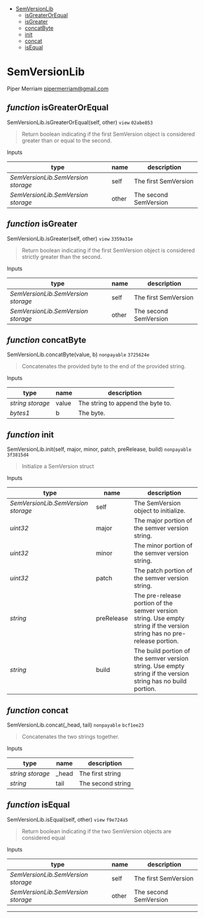 * [SemVersionLib](#semversionlib)
  * [isGreaterOrEqual](#function-isgreaterorequal)
  * [isGreater](#function-isgreater)
  * [concatByte](#function-concatbyte)
  * [init](#function-init)
  * [concat](#function-concat)
  * [isEqual](#function-isequal)

# SemVersionLib

Piper Merriam <pipermerriam@gmail.com>

## *function* isGreaterOrEqual

SemVersionLib.isGreaterOrEqual(self, other) `view` `02abe853`

> Return boolean indicating if the first SemVersion object is considered greater than or equal to the second.

Inputs

| **type** | **name** | **description** |
|-|-|-|
| *SemVersionLib.SemVersion storage* | self | The first SemVersion |
| *SemVersionLib.SemVersion storage* | other | The second SemVersion |


## *function* isGreater

SemVersionLib.isGreater(self, other) `view` `3359a31e`

> Return boolean indicating if the first SemVersion object is considered strictly greater than the second.

Inputs

| **type** | **name** | **description** |
|-|-|-|
| *SemVersionLib.SemVersion storage* | self | The first SemVersion |
| *SemVersionLib.SemVersion storage* | other | The second SemVersion |


## *function* concatByte

SemVersionLib.concatByte(value, b) `nonpayable` `3725624e`

> Concatenates the provided byte to the end of the provided string.

Inputs

| **type** | **name** | **description** |
|-|-|-|
| *string storage* | value | The string to append the byte to. |
| *bytes1* | b | The byte. |


## *function* init

SemVersionLib.init(self, major, minor, patch, preRelease, build) `nonpayable` `3f3815d4`

> Initialize a SemVersion struct

Inputs

| **type** | **name** | **description** |
|-|-|-|
| *SemVersionLib.SemVersion storage* | self | The SemVersion object to initialize. |
| *uint32* | major | The major portion of the semver version string. |
| *uint32* | minor | The minor portion of the semver version string. |
| *uint32* | patch | The patch portion of the semver version string. |
| *string* | preRelease | The pre-release portion of the semver version string.  Use empty string if the version string has no pre-release portion. |
| *string* | build | The build portion of the semver version string.  Use empty string if the version string has no build portion. |


## *function* concat

SemVersionLib.concat(_head, tail) `nonpayable` `bcf1ee23`

> Concatenates the two strings together.

Inputs

| **type** | **name** | **description** |
|-|-|-|
| *string storage* | _head | The first string |
| *string* | tail | The second string |


## *function* isEqual

SemVersionLib.isEqual(self, other) `view` `f9e724a5`

> Return boolean indicating if the two SemVersion objects are considered equal

Inputs

| **type** | **name** | **description** |
|-|-|-|
| *SemVersionLib.SemVersion storage* | self | The first SemVersion |
| *SemVersionLib.SemVersion storage* | other | The second SemVersion |


---